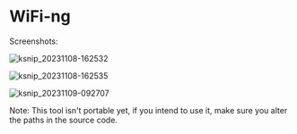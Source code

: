 # WiFi-ng

Screenshots:

![ksnip_20231108-162532](https://github.com/JFrancis73/WiFi-ng/assets/108940466/c218c4b8-7e4d-45ec-b0be-1f9befb2bcb3)

![ksnip_20231108-162535](https://github.com/JFrancis73/WiFi-ng/assets/108940466/6e827bee-03cd-4e25-bdad-5d40ba2057e3)

![ksnip_20231109-092707](https://github.com/JFrancis73/WiFi-ng/assets/108940466/c42c6dbb-e1ce-4699-8932-1da5de6d4d0e)

Note: This tool isn't portable yet, if you intend to use it, make sure you alter the paths in the source code.
